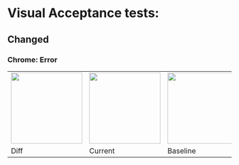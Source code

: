 # Visual Acceptance tests:
## Changed

### Chrome: Error
<table><tr> <td><img src="foobar-image-url" height="160"></td> <td><img src="foobar-image-url" height="160"></td> <td><img src="foobar-image-url" height="160"></td> </tr><tr> <td>Diff</td> <td>Current</td> <td>Baseline</td> </tr></table>